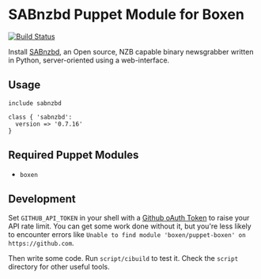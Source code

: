 # SABnzbd Puppet Module for Boxen

[![Build Status](https://travis-ci.org/dieterdemeyer/puppet-sabnzbd.png?branch=master)](https://travis-ci.org/dieterdemeyer/puppet-sabnzbd)

Install [SABnzbd](http://sabnzbd.org/), an Open source, NZB capable binary newsgrabber written in Python, server-oriented using a web-interface.

## Usage

```puppet
include sabnzbd

class { 'sabnzbd':
  version => '0.7.16'
}
```

## Required Puppet Modules

* `boxen`

## Development

Set `GITHUB_API_TOKEN` in your shell with a [Github oAuth Token](https://help.github.com/articles/creating-an-oauth-token-for-command-line-use) to raise your API rate limit. You can get some work done without it, but you're less likely to encounter errors like `Unable to find module 'boxen/puppet-boxen' on https://github.com`.

Then write some code. Run `script/cibuild` to test it. Check the `script`
directory for other useful tools.
